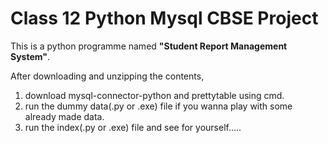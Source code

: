 # Class 12 Python Mysql CBSE Project
This is a python programme named **"Student Report Management System"**.

After downloading and unzipping the contents,
1) download mysql-connector-python and prettytable using cmd.
2) run the dummy data(.py or .exe) file if you wanna play with some already made data.
3) run the index(.py or .exe) file and see for yourself.....
